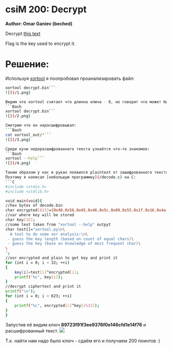 #   csiM 200: Decrypt

**Author: Omar Ganiev (beched)**

Decrypt [this text](/decrypt.bin)

Flag is the key used to encrypt it.

# Решение:
Используя [xortool](https://github.com/hellman/xortool) я поопробовал проанализировать файл: 
```Bash
xortool decrypt.bin```
![](/1.png)

Видим что xortool считает что длинна ключа - 8, но говорит что может быть 4\*n. Попробуем расшифровать:
```Bash
xortool decrypt.bin```
![](/2.png)

Смотрим что он нарасшифровывал:
```Bash
cat xortool_out/*```
![](/3.png)

Среди кучи недорасшифрованного текста узнаётся что-то знакомое:
```Bash
xortool --help```
![](/4.png)

Таким образом у нас в руках появился plaintext от зашифрованного текста. Так как используется XOR, можно узнать ключ выполнив эту операцию между зашифрованным файлом и plaintext.
Поэтому я написал [небольшую программку](/decode.c) на C:
```C 
#include <stdio.h>
#include <stdlib.h>

void main(void){
//hex bytes of decode.bin
char encrypted[623]={0x40,0x56,0x45,0x46,0x5c,0x09,0x55,0x1f,0x16,0x4a,0x6f,0x45,0x19,0x72,0x17,0x42,0x09,0x5f,0x09,0x11,0x40,0x59,0x43,0x02,0x0b,0x11,0x16,0x5e,0x59,0x03,0x17,0x4e,0x57,0x4b,0x17,0x53,0x5d,0x07,0x55,0x48,0x15,0x5a,0x16,0x5f,0x33,0x13,0x17,0x1b,0x46,0x57,0x10,0x54,0x47,0x45,0x43,0x12,0x0c,0x54,0x45,0x5a,0x51,0x1f,0x17,0x5a,0x5d,0x57,0x50,0x46,0x5b,0x46,0x11,0x53,0x07,0x40,0x00,0x01,0x19,0x5c,0x59,0x16,0x05,0x5f,0x10,0x5f,0x40,0x16,0x0c,0x00,0x44,0x54,0x14,0x44,0x55,0x0a,0x17,0x55,0x50,0x58,0x45,0x41,0x1a,0x6c,0x19,0x11,0x4b,0x13,0x02,0x10,0x5c,0x40,0x44,0x16,0x12,0x58,0x00,0x11,0x5f,0x53,0x1a,0x46,0x4c,0x53,0x04,0x42,0x51,0x46,0x58,0x58,0x18,0x52,0x59,0x5d,0x44,0x0a,0x5c,0x55,0x01,0x56,0x45,0x0a,0x5f,0x13,0x5a,0x59,0x15,0x44,0x45,0x41,0x46,0x59,0x01,0x07,0x06,0x5d,0x00,0x11,0x57,0x0e,0x56,0x44,0x11,0x33,0x62,0x41,0x52,0x01,0x5c,0x0b,0x6c,0x13,0x45,0x1d,0x56,0x41,0x43,0x59,0x09,0x5c,0x4b,0x41,0x4d,0x16,0x38,0x4b,0x0c,0x4d,0x48,0x1c,0x5c,0x03,0x5b,0x46,0x65,0x19,0x6c,0x7d,0x63,0x32,0x70,0x7e,0x28,0x60,0x38,0x45,0x62,0x0f,0x51,0x5f,0x0a,0x55,0x0b,0x50,0x59,0x53,0x5d,0x3b,0x6e,0x7e,0x15,0x45,0x5d,0x09,0x59,0x45,0x02,0x33,0x17,0x12,0x1e,0x0a,0x15,0x1c,0x4b,0x58,0x00,0x1c,0x14,0x5f,0x52,0x58,0x01,0x44,0x0d,0x11,0x14,0x16,0x43,0x46,0x44,0x11,0x09,0x54,0x5a,0x01,0x43,0x5e,0x18,0x56,0x51,0x12,0x47,0x0e,0x5c,0x11,0x0d,0x56,0x1c,0x45,0x11,0x5a,0x59,0x42,0x03,0x57,0x00,0x43,0x1d,0x3c,0x43,0x46,0x49,0x52,0x49,0x1c,0x19,0x05,0x5f,0x57,0x4a,0x19,0x17,0x12,0x13,0x46,0x19,0x11,0x46,0x13,0x45,0x45,0x19,0x13,0x5a,0x59,0x15,0x44,0x45,0x41,0x5b,0x45,0x10,0x0f,0x06,0x5d,0x00,0x11,0x57,0x0e,0x56,0x44,0x18,0x11,0x58,0x5c,0x56,0x46,0x5a,0x59,0x07,0x41,0x45,0x0a,0x4b,0x13,0x5f,0x53,0x1e,0x10,0x06,0x5e,0x50,0x53,0x4a,0x6c,0x44,0x11,0x48,0x5c,0x18,0x4b,0x1a,0x5b,0x59,0x41,0x1a,0x59,0x56,0x1f,0x55,0x54,0x08,0x0e,0x56,0x57,0x19,0x13,0x17,0x16,0x0b,0x51,0x1d,0x58,0x59,0x43,0x0e,0x46,0x0f,0x54,0x1c,0x11,0x58,0x03,0x59,0x51,0x4c,0x51,0x17,0x46,0x5c,0x46,0x49,0x43,0x09,0x51,0x00,0x45,0x11,0x5a,0x59,0x42,0x03,0x57,0x00,0x43,0x1d,0x3c,0x43,0x46,0x49,0x49,0x49,0x1c,0x19,0x0e,0x52,0x4e,0x18,0x19,0x17,0x12,0x13,0x46,0x19,0x11,0x46,0x13,0x45,0x45,0x19,0x13,0x5e,0x58,0x16,0x45,0x11,0x11,0x5d,0x45,0x43,0x0e,0x01,0x49,0x48,0x54,0x5a,0x05,0x58,0x52,0x5d,0x5d,0x17,0x41,0x47,0x14,0x33,0x11,0x46,0x1e,0x07,0x49,0x14,0x1e,0x55,0x44,0x13,0x44,0x00,0x1c,0x57,0x5e,0x02,0x14,0x17,0x11,0x45,0x11,0x14,0x46,0x17,0x54,0x4a,0x4c,0x43,0x57,0x13,0x00,0x56,0x43,0x05,0x56,0x45,0x04,0x55,0x5f,0x17,0x46,0x09,0x43,0x16,0x58,0x56,0x5a,0x06,0x46,0x07,0x59,0x04,0x43,0x55,0x05,0x43,0x53,0x4a,0x4a,0x3d,0x12,0x13,0x4b,0x56,0x1d,0x4b,0x1e,0x07,0x17,0x4c,0x47,0x52,0x1b,0x16,0x42,0x0c,0x5f,0x40,0x57,0x01,0x0a,0x01,0x11,0x45,0x42,0x55,0x0b,0x52,0x16,0x59,0x4a,0x17,0x1f,0x51,0x46,0x5b,0x44,0x12,0x13,0x12,0x0c,0x55,0x5f,0x17,0x59,0x08,0x5c,0x1c,0x11,0x41,0x45,0x06,0x46,0x14,0x43,0x0c,0x5f,0x40,0x07,0x55,0x5a,0x5d,0x33,0x17,0x12,0x13,0x46,0x19,0x11,0x46,0x13,0x45,0x45,0x19,0x13,0x17,0x16,0x46,0x10,0x45,0x11,0x14,0x16,0x43,0x46,0x44,0x11,0x06,0x59,0x55,0x14,0x56,0x55,0x4c,0x5c,0x45,0x41,0x13,0x00,0x56,0x43,0x46,0x58,0x00,0x1c,0x4a,0x39,0x0a};
//var where key will be stored
char key[32];
//some text taken from "xortool --help" outpyt
char test[]="xortool.py\n\
  A tool to do some xor analysis:\n\
 - guess the key length (based on count of equal chars)\
 - guess the key (base on knowledge of most frequent char)\
\
";
//xor encrypted and plain to get key and print it
for (int i = 0; i < 32; ++i)
{
	key[i]=test[i]^encrypted[i];
	printf("%c", key[i]);
}
//decrypt ciphertext and print it
printf("\n");
for (int i = 0; i < 623; ++i)
{
	printf("%c", encrypted[i]^key[i%32]);
}
}
```

Запустив её видим ключ **89723f91f3ee9376f0e146cfd1e14f76** и расшифрованный текст.
![](/5.png)

Т.к. найти нам надо было ключ - сдаём его и получаем 200 поинтов :)
